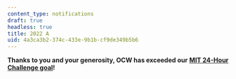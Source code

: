 ```yaml
---
content_type: notifications
draft: true
headless: true
title: 2022 A
uid: 4a3ca3b2-374c-433e-9b1b-cf9de349b5b6
---
```

**Thanks to you and your generosity, OCW has exceeded our** [**MIT 24-Hour Challenge goal**](https://mtyc.co/28y1we)**!**